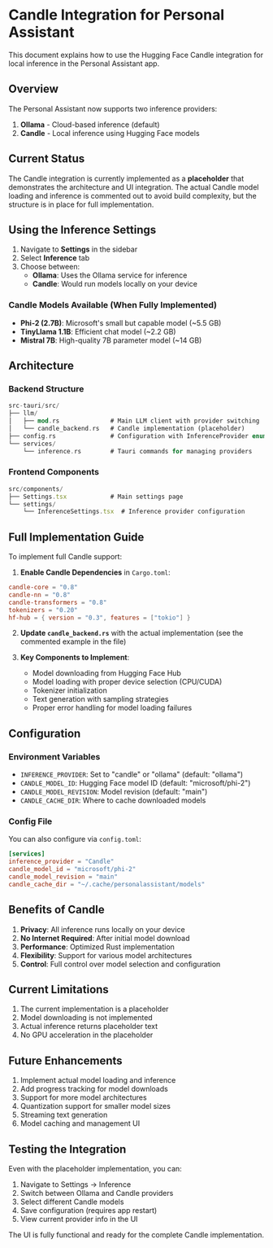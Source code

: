 # Candle Integration for Personal Assistant

This document explains how to use the Hugging Face Candle integration for local inference in the Personal Assistant app.

## Overview

The Personal Assistant now supports two inference providers:
1. **Ollama** - Cloud-based inference (default)
2. **Candle** - Local inference using Hugging Face models

## Current Status

The Candle integration is currently implemented as a **placeholder** that demonstrates the architecture and UI integration. The actual Candle model loading and inference is commented out to avoid build complexity, but the structure is in place for full implementation.

## Using the Inference Settings

1. Navigate to **Settings** in the sidebar
2. Select **Inference** tab
3. Choose between:
   - **Ollama**: Uses the Ollama service for inference
   - **Candle**: Would run models locally on your device

### Candle Models Available (When Fully Implemented)

- **Phi-2 (2.7B)**: Microsoft's small but capable model (~5.5 GB)
- **TinyLlama 1.1B**: Efficient chat model (~2.2 GB)
- **Mistral 7B**: High-quality 7B parameter model (~14 GB)

## Architecture

### Backend Structure

```rust
src-tauri/src/
├── llm/
│   ├── mod.rs              # Main LLM client with provider switching
│   └── candle_backend.rs   # Candle implementation (placeholder)
├── config.rs               # Configuration with InferenceProvider enum
└── services/
    └── inference.rs        # Tauri commands for managing providers
```

### Frontend Components

```typescript
src/components/
├── Settings.tsx            # Main settings page
└── settings/
    └── InferenceSettings.tsx  # Inference provider configuration
```

## Full Implementation Guide

To implement full Candle support:

1. **Enable Candle Dependencies** in `Cargo.toml`:
```toml
candle-core = "0.8"
candle-nn = "0.8"
candle-transformers = "0.8"
tokenizers = "0.20"
hf-hub = { version = "0.3", features = ["tokio"] }
```

2. **Update `candle_backend.rs`** with the actual implementation (see the commented example in the file)

3. **Key Components to Implement**:
   - Model downloading from Hugging Face Hub
   - Model loading with proper device selection (CPU/CUDA)
   - Tokenizer initialization
   - Text generation with sampling strategies
   - Proper error handling for model loading failures

## Configuration

### Environment Variables

- `INFERENCE_PROVIDER`: Set to "candle" or "ollama" (default: "ollama")
- `CANDLE_MODEL_ID`: Hugging Face model ID (default: "microsoft/phi-2")
- `CANDLE_MODEL_REVISION`: Model revision (default: "main")
- `CANDLE_CACHE_DIR`: Where to cache downloaded models

### Config File

You can also configure via `config.toml`:

```toml
[services]
inference_provider = "Candle"
candle_model_id = "microsoft/phi-2"
candle_model_revision = "main"
candle_cache_dir = "~/.cache/personalassistant/models"
```

## Benefits of Candle

1. **Privacy**: All inference runs locally on your device
2. **No Internet Required**: After initial model download
3. **Performance**: Optimized Rust implementation
4. **Flexibility**: Support for various model architectures
5. **Control**: Full control over model selection and configuration

## Current Limitations

1. The current implementation is a placeholder
2. Model downloading is not implemented
3. Actual inference returns placeholder text
4. No GPU acceleration in the placeholder

## Future Enhancements

1. Implement actual model loading and inference
2. Add progress tracking for model downloads
3. Support for more model architectures
4. Quantization support for smaller model sizes
5. Streaming text generation
6. Model caching and management UI

## Testing the Integration

Even with the placeholder implementation, you can:

1. Navigate to Settings → Inference
2. Switch between Ollama and Candle providers
3. Select different Candle models
4. Save configuration (requires app restart)
5. View current provider info in the UI

The UI is fully functional and ready for the complete Candle implementation.